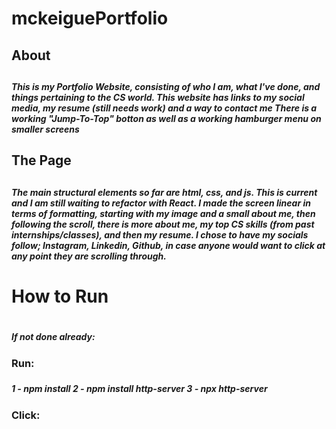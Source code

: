 # mckeiguePortfolio
<h2>About<h2>
<h5>
This is my Portfolio Website, consisting of who I am, what I've done, and things pertaining to the CS world.
This website has links to my social media, my resume (still needs work) and a way to contact me
There is a working "Jump-To-Top" botton as well as a working hamburger menu on smaller screens
<h5>

<h2>The Page<h2>
<h5>
The main structural elements so far are html, css, and js. This is current and I am still waiting to refactor with React. 
I made the screen linear in terms of formatting, starting with my image and a small about me, then following the scroll, there is 
more about me, my top CS skills (from past internships/classes), and then my resume. I chose to have my socials follow;
Instagram, Linkedin, Github, in case anyone would want to click at any point they are scrolling through.
<h5>

<h1>How to Run<h1>
<h5>
If not done already:
    <h3>Run:<h3><h5>
        1 -  npm install
        2 -  npm install http-server
        3 -  npx http-server<h5>
    <h3>Click:<h3><h5>
        1 -  First URL server is available on, usually http://127.0.0.1:8080 </br>
        2 -  Cmd + left click on url<h5>
    <h3>When Finished:<h3><h5>
        1 -  CTRL + c to stop server<h5>

